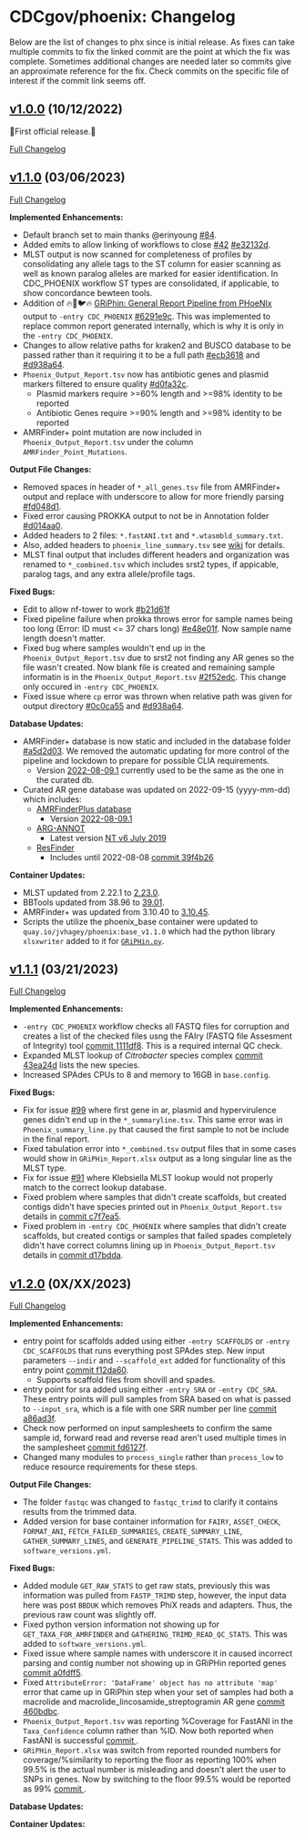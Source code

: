 # CDCgov/phoenix: Changelog

Below are the list of changes to phx since is initial release. As fixes can take multiple commits to fix the linked commit are the point at which the fix was complete. Sometimes additional changes are needed later so commits give an approximate reference for the fix. Check commits on the specific file of interest if the commit link seems off. 

## [v1.0.0](https://github.com/CDCgov/phoenix/releases/tag/v1.0.0) (10/12/2022)

🎉First official release.🎉

[Full Changelog](https://github.com/CDCgov/phoenix/compare/1.0.0-dev...v1.0.0)

## [v1.1.0](https://github.com/CDCgov/phoenix/releases/tag/v1.1.0) (03/06/2023)

[Full Changelog](https://github.com/CDCgov/phoenix/compare/v1.0.0...v1.1.0)

**Implemented Enhancements:**  
- Default branch set to main thanks @erinyoung [#84](https://github.com/CDCgov/phoenix/pull/84).  
- Added emits to allow linking of workflows to close [#42](https://github.com/CDCgov/phoenix/issues/42) [#e32132d](https://github.com/CDCgov/phoenix/commit/e32132dffc656214a9977ab6c0b22efb86f72f6f).  
- MLST output is now scanned for completeness of profiles by consolidating any allele tags to the ST column for easier scanning as well as known paralog alleles are marked for easier identification. In CDC_PHOENIX workflow ST types are consolidated, if applicable, to show concordance bewteen tools.
- Addition of 🔥🐎🐦🔥 [GRiPhin: General Report Pipeline from PHoeNIx](https://github.com/DHQP/griphin) output to `-entry CDC_PHOENIX` [#6291e9c](https://github.com/CDCgov/phoenix/commit/6291e9c6a90d28a61fb45e708536a9588a3d47a3). This was implemented to replace common report generated internally, which is why it is only in the `-entry CDC_PHOENIX`.  
- Changes to allow relative paths for kraken2 and BUSCO database to be passed rather than it requiring it to be a full path [#ecb3618](https://github.com/CDCgov/phoenix/commit/ecb3618a71e6b06a94f6282ee7220b88912d80e7) and [#d938a64](https://github.com/CDCgov/phoenix/commit/d938a6437f3e192dbe8af648c4400011fa0744e4).  
- `Phoenix_Output_Report.tsv` now has antibiotic genes and plasmid markers filtered to ensure quality [#d0fa32c](https://github.com/CDCgov/phoenix/commit/d0fa32c511a21b21366651b28dfb1539f800e262).  
   - Plasmid markers require >=60% length and >=98% identity to be reported  
   - Antibiotic Genes require >=90% length and >=98% identity to be reported  
- AMRFinder+ point mutation are now included in `Phoenix_Output_Report.tsv` under the column `AMRFinder_Point_Mutations`.  

**Output File Changes:**  
- Removed spaces in header of `*_all_genes.tsv` file from AMRFinder+ output and replace with underscore to allow for more friendly parsing [#fd048d1](https://github.com/CDCgov/phoenix/commit/fd048d1a54ca262617eeef32d85cd4f47650af23).  
- Fixed error causing PROKKA output to not be in Annotation folder [#d014aa0](https://github.com/CDCgov/phoenix/commit/d014aa00b27c1fa9e2d1b1151bc7f6c44d8a82b3).  
- Added headers to 2 files: `*.fastANI.txt` and `*.wtasmbld_summary.txt`.  
- Also, added headers to `phoenix_line_summary.tsv` see [wiki](https://github.com/CDCgov/phoenix/wiki/Running-PHoeNIx#sample-specific-files) for details.  
- MLST final output that includes different headers and organization was renamed to `*_combined.tsv` which includes srst2 types, if appicable, paralog tags, and any extra allele/profile tags.  

**Fixed Bugs:**  
- Edit to allow nf-tower to work [#b21d61f](https://github.com/CDCgov/phoenix/commit/b21d61f269212311737dffecd54664d7c8019f09)  
- Fixed pipeline failure when prokka throws error for sample names being too long (Error: ID must <= 37 chars long) [#e48e01f](https://github.com/CDCgov/phoenix/commit/e48e01fbac298541f55e949e8e8f04396aa791e8). Now sample name length doesn't matter.  
- Fixed bug where samples wouldn't end up in the `Phoenix_Output_Report.tsv` due to srst2 not finding any AR genes so the file wasn't created. Now blank file is created and remaining sample informatin is in the `Phoenix_Output_Report.tsv` [#2f52edc](https://github.com/CDCgov/phoenix/commit/2f52edc218716404b37a1e1470234e2aa32e82b3). This change only occured in `-entry CDC_PHOENIX`.  
- Fixed issue where `cp` error was thrown when relative path was given for output directory [#0c0ca55](https://github.com/CDCgov/phoenix/commit/0c0ca554861b7da28567694adc0920a6d8046d5b) and [#d938a64](https://github.com/CDCgov/phoenix/commit/d938a6437f3e192dbe8af648c4400011fa0744e4).  

**Database Updates:**  
- AMRFinder+ database is now static and included in the database folder [#a5d2d03](https://github.com/CDCgov/phoenix/commit/a5d2d03be4876c73b0d116d2a641c7319bf44df0). We removed the automatic updating for more control of the pipeline and lockdown to prepare for possible CLIA requirements.  
   - Version [2022-08-09.1](https://ftp.ncbi.nlm.nih.gov/pathogen/Antimicrobial_resistance/AMRFinderPlus/database/3.10/) currently used to be the same as the one in the curated db.  
- Curated AR gene database was updated on 2022-09-15 (yyyy-mm-dd) which includes:
   - [AMRFinderPlus database](https://ftp.ncbi.nlm.nih.gov/pathogen/Antimicrobial_resistance/AMRFinderPlus/database/)  
      - Version [2022-08-09.1](https://ftp.ncbi.nlm.nih.gov/pathogen/Antimicrobial_resistance/AMRFinderPlus/database/3.10/)  
   - [ARG-ANNOT](http://backup.mediterranee-infection.com/arkotheque/client/ihumed/_depot_arko/articles/2041/arg-annot-v4-aa-may2018_doc.fasta)  
      - Latest version [NT v6 July 2019](https://www.mediterranee-infection.com/acces-ressources/base-de-donnees/arg-annot-2/)  
   - [ResFinder](https://bitbucket.org/genomicepidemiology/resfinder_db/src/master/)  
      - Includes until 2022-08-08 [commit 39f4b26](https://bitbucket.org/genomicepidemiology/resfinder_db/commits/branch/master)  

**Container Updates:**  
- MLST updated from 2.22.1 to [2.23.0](https://github.com/tseemann/mlst/releases/tag/v2.23.0).  
- BBTools updated from 38.96 to [39.01](https://sourceforge.net/projects/bbmap/).  
- AMRFinder+ was updated from 3.10.40 to [3.10.45](https://github.com/ncbi/amr/releases/tag/amrfinder_v3.10.45).  
- Scripts the utilize the phoenix_base container were updated to `quay.io/jvhagey/phoenix:base_v1.1.0` which had the python library `xlsxwriter` added to it for [`GRiPHin.py`](https://github.com/CDCgov/phoenix/blob/v1.0.1/bin/GRiPHin.py).  

## [v1.1.1](https://github.com/CDCgov/phoenix/releases/tag/v1.1.1) (03/21/2023)

[Full Changelog](https://github.com/CDCgov/phoenix/compare/v1.1.0...v1.1.1)

**Implemented Enhancements:**
- `-entry CDC_PHOENIX` workflow checks all FASTQ files for corruption and creates a list of the checked files usng the FAIry (FASTQ file Assesment of Integrity) tool [commit 1111df8](https://github.com/CDCgov/phoenix/commit/651aafe6a9459e5471ce4e4efc164587170fee62). This is a required internal QC check.  
- Expanded MLST lookup of *Citrobacter* species complex [commit 43ea24d](https://github.com/CDCgov/phoenix/commit/43ea24d0206946eb9fc90e8303fc46353e6b719b) lists the new species.  
- Increased SPAdes CPUs to 8 and memory to 16GB in `base.config`.  

**Fixed Bugs:**  
- Fix for issue [#99](https://github.com/CDCgov/phoenix/issues/99) where first gene in ar, plasmid and hypervirulence genes didn't end up in the `*_summaryline.tsv`. This same error was in `Phoenix_summary_line.py` that caused the first sample to not be include in the final report.  
- Fixed tabulation error into `*_combined.tsv` output files that in some cases would show in `GRiPHin_Report.xlsx` output as a long singular line as the MLST type.  
- Fix for issue [#91](https://github.com/CDCgov/phoenix/issues/91) where Klebsiella MLST lookup would not properly match to the correct lookup database.  
- Fixed problem where samples that didn't create scaffolds, but created contigs didn't have species printed out in `Phoenix_Output_Report.tsv` details in [commit c7f7ea5](https://github.com/CDCgov/phoenix/commit/c7f7ea5bd42a0e2010e0b15e4b4f7e9119d394a2).  
- Fixed problem in `-entry CDC_PHOENIX` where samples that didn't create scaffolds, but created contigs or samples that failed spades completely didn't have correct columns lining up in `Phoenix_Output_Report.tsv` details in [commit d17bdda](https://github.com/CDCgov/phoenix/commit/d17bdda89cf4d89aebe02a53082e5bb72c33582f).  

## [v1.2.0](https://github.com/CDCgov/phoenix/releases/tag/v1.2.0) (0X/XX/2023)

[Full Changelog](https://github.com/CDCgov/phoenix/compare/v1.1.1...v1.2.0)

**Implemented Enhancements:**  
- entry point for scaffolds added using either `-entry SCAFFOLDS` or `-entry CDC_SCAFFOLDS` that runs everything post SPAdes step. New input parameters `--indir` and `--scaffold_ext` added for functionality of this entry point [commit f12da60](https://github.com/CDCgov/phoenix/commit/f12da60fc4bc18499aa020ef1fb2c13d35361bb1).  
    - Supports scaffold files from shovill and spades.
- entry point for sra added using either `-entry SRA` or `-entry CDC_SRA`. These entry points will pull samples from SRA based on what is passed to `--input_sra`, which is a file with one SRR number per line [commit a86ad3f](https://github.com/CDCgov/phoenix/commit/a86ad3fa92e287fe2be6f9631c40f9d079c5893e).  
- Check now performed on input samplesheets to confirm the same sample id, forward read and reverse read aren't used multiple times in the samplesheet [commit fd6127f](https://github.com/CDCgov/phoenix/commit/fd6127ff091d0e455a7d553415f3a5229ab6b2ec).  
- Changed many modules to `process_single` rather than `process_low` to reduce resource requirements for these steps.  

**Output File Changes:**  
- The folder `fastqc` was changed to `fastqc_trimd` to clarify it contains results from the trimmed data.  
- Added version for base container information for `FAIRY`, `ASSET_CHECK`, `FORMAT_ANI`, `FETCH_FAILED_SUMMARIES`, `CREATE_SUMMARY_LINE`, `GATHER_SUMMARY_LINES`, and `GENERATE_PIPELINE_STATS`. This was added to `software_versions.yml`.  

**Fixed Bugs:**  
- Added module `GET_RAW_STATS` to get raw stats, previously this was information was pulled from `FASTP_TRIMD` step, however, the input data here was post `BBDUK` which removes PhiX reads and adapters. Thus, the previous raw count was slightly off.  
- Fixed python version information not showing up for `GET_TAXA_FOR_AMRFINDER` and `GATHERING_TRIMD_READ_QC_STATS`. This was added to `software_versions.yml`.  
- Fixed issue where sample names with underscore it in caused incorrect parsing and contig number not showing up in GRiPHin reported genes [commit a0fdff5](https://github.com/CDCgov/phoenix/commit/a0fdff5536d72589535faa9bd790b8cb15f13ef7).  
- Fixed `AttributeError: 'DataFrame' object has no attribute 'map'` error that came up in GRiPhin step when your set of samples had both a macrolide and macrolide_lincosamide_streptogramin AR gene [commit 460bdbc](https://github.com/CDCgov/phoenix/commit/460bdbc05a7c01f5962289d6bff1ab6eb8de0214).  
- `Phoenix_Output_Report.tsv` was reporting %Coverage for FastANI in the `Taxa_Confidence` column rather than %ID. Now both reported when FastANI is successful [commit ]().  
- `GRiPHin_Report.xlsx` was switch from reported rounded numbers for coverage/%similarity to reporting the floor as reporting 100% when 99.5% is the actual number is misleading and doesn't alert the user to SNPs in genes. Now by switching to the floor 99.5% would be reported as 99% [commit ]().  

**Database Updates:**  


**Container Updates:**  